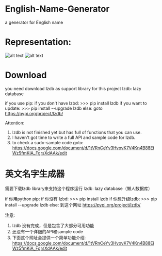 # English-Name-Generator
a generator for English name

# Representation:

![alt text](https://raw.githubusercontent.com/moenova/English-Name-Generator/master/img/begin.jpg)
![alt text](https://raw.githubusercontent.com/moenova/English-Name-Generator/master/img/end.jpg)


# Download
you need download lzdb as support library for this project
lzdb: lazy database

if you use pip:
  if you don't have lzbd:
    >>> pip install lzdb
  if you want to update:
    >>> pip install --upgrade lzdb
else:
  goto https://pypi.org/project/lzdb/
  

Attention:
1. lzdb is not finished yet but has full of functions that you can use.
2. I haven't got time to write a full API and sample code for lzdb.
3. to check a sudo-sample code goto: 
https://docs.google.com/document/d/1tVRnCeYv3HvovK7V4Kn4B88EiWz5fmKiA_FgrsXdAAk/edit


# 英文名字生成器
需要下载lzdb library来支持这个程序运行
lzdb: lazy database（懒人数据库）

if 你用python pip:
  if 你没有 lzbd:
    >>> pip install lzdb
  if 你想升级lzdb:
    >>> pip install --upgrade lzdb
else:
  到这个网址 https://pypi.org/project/lzdb/
  

注意:
1. lzdb 没有完成，但是包含了大部分可用功能
2. 还没有一个详细的API和sample code
3. 下面这个网址会提供一个简单功能介绍: 
https://docs.google.com/document/d/1tVRnCeYv3HvovK7V4Kn4B88EiWz5fmKiA_FgrsXdAAk/edit

